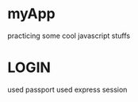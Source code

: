 myApp
=====

practicing some cool javascript stuffs

LOGIN
=====

used passport
used express session